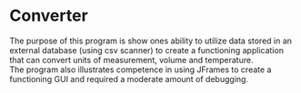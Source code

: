 # Converter

The purpose of this program is show ones ability to utilize data stored in an external database (using csv scanner)  to create a functioning application that can convert units of measurement, volume and temperature.   
The program also illustrates competence in using JFrames to create a functioning GUI and required a moderate amount of debugging. 
